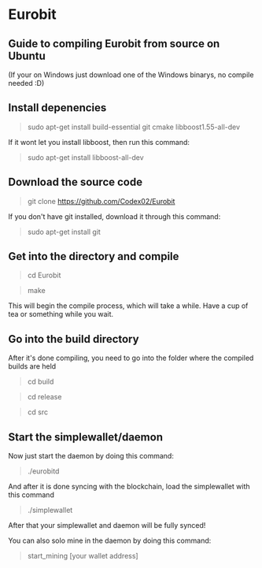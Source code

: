 # Eurobit

## Guide to compiling Eurobit from source on Ubuntu
(If your on Windows just download one of the Windows binarys, no compile needed :D)

## Install depenencies

> sudo apt-get install build-essential git cmake libboost1.55-all-dev

If it wont let you install libboost, then run this command:

> sudo apt-get install libboost-all-dev

## Download the source code

> git clone https://github.com/Codex02/Eurobit

If you don't have git installed, download it through this command:

> sudo apt-get install git

## Get into the directory and compile

> cd Eurobit

> make

This will begin the compile process, which will take a while. Have a cup of tea or something while you wait.

## Go into the build directory

After it's done compiling, you need to go into the folder where the compiled builds are held

> cd build

> cd release

>cd src

## Start the simplewallet/daemon
Now just start the daemon by doing this command:

> ./eurobitd

And after it is done syncing with the blockchain, load the simplewallet with this command

> ./simplewallet

After that your simplewallet and daemon will be fully synced! 

You can also solo mine in the daemon by doing this command: 

> start_mining [your wallet address]
